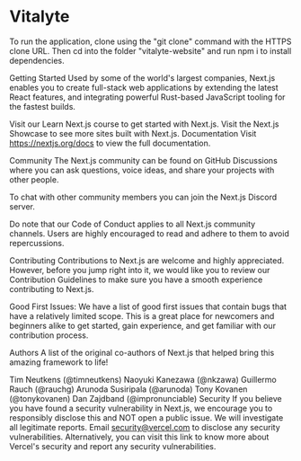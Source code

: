 # Vitalyte

To run the application, clone using the "git clone" command with the HTTPS clone URL. Then cd into the folder "vitalyte-website" and run npm i to install dependencies. 

Getting Started
Used by some of the world's largest companies, Next.js enables you to create full-stack web applications by extending the latest React features, and integrating powerful Rust-based JavaScript tooling for the fastest builds.

Visit our Learn Next.js course to get started with Next.js.
Visit the Next.js Showcase to see more sites built with Next.js.
Documentation
Visit https://nextjs.org/docs to view the full documentation.

Community
The Next.js community can be found on GitHub Discussions where you can ask questions, voice ideas, and share your projects with other people.

To chat with other community members you can join the Next.js Discord server.

Do note that our Code of Conduct applies to all Next.js community channels. Users are highly encouraged to read and adhere to them to avoid repercussions.

Contributing
Contributions to Next.js are welcome and highly appreciated. However, before you jump right into it, we would like you to review our Contribution Guidelines to make sure you have a smooth experience contributing to Next.js.

Good First Issues:
We have a list of good first issues that contain bugs that have a relatively limited scope. This is a great place for newcomers and beginners alike to get started, gain experience, and get familiar with our contribution process.

Authors
A list of the original co-authors of Next.js that helped bring this amazing framework to life!

Tim Neutkens (@timneutkens)
Naoyuki Kanezawa (@nkzawa)
Guillermo Rauch (@rauchg)
Arunoda Susiripala (@arunoda)
Tony Kovanen (@tonykovanen)
Dan Zajdband (@impronunciable)
Security
If you believe you have found a security vulnerability in Next.js, we encourage you to responsibly disclose this and NOT open a public issue. We will investigate all legitimate reports. Email security@vercel.com to disclose any security vulnerabilities. Alternatively, you can visit this link to know more about Vercel's security and report any security vulnerabilities.